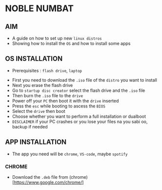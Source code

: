 # NOBLE NUMBAT

## AIM
* A guide on how to set up new `linux distros`  
* Showing how to install the `OS` and how to install  some apps

## OS INSTALLATION
- Prerequisites : `flash drive`, `laptop`
* First you need to download the `.iso` file of the `distro` you want to install
* Next you erase the flash drive
* Go to `startup disc creator` select the flash drive and the `.iso` file
* Then burn the `.iso` file to the `drive` 
* Power off your `PC` then boot it with the `drive` inserted
* Press the `esc` while booting to ascess the `BIOS`
* Select the `drive` then boot
* Choose whether you want to perform a full installation or dualboot
* `DISCLAIMER` if your PC crashes or you lose your files na you sabi oo, backup if needed

## APP INSTALLATION
* The app you need will be `chrome`, `VS-code`, maybe `spotify`

### CHROME
* Download the `.deb` file from (chrome)[https://www.google.com/chrome/]